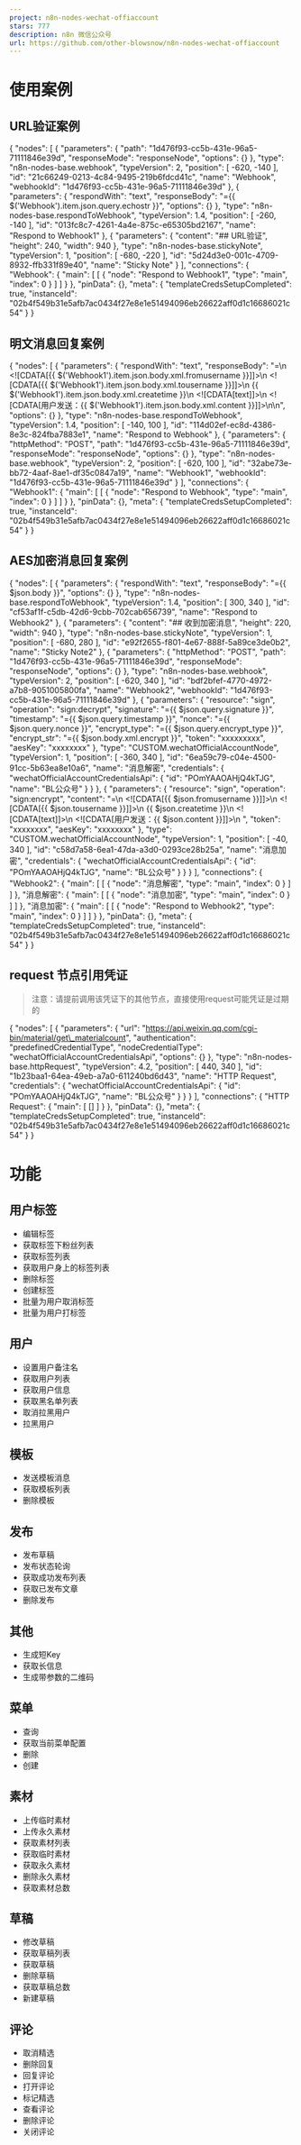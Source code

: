 ```yaml
---
project: n8n-nodes-wechat-offiaccount
stars: 777
description: n8n 微信公众号
url: https://github.com/other-blowsnow/n8n-nodes-wechat-offiaccount
---
```


使用案例
====

URL验证案例
-------

{
  "nodes": \[
    {
      "parameters": {
        "path": "1d476f93-cc5b-431e-96a5-71111846e39d",
        "responseMode": "responseNode",
        "options": {}
      },
      "type": "n8n-nodes-base.webhook",
      "typeVersion": 2,
      "position": \[
        \-620,
        \-140
      \],
      "id": "21c66249-0213-4c84-9495-219b6fdcd41c",
      "name": "Webhook",
      "webhookId": "1d476f93-cc5b-431e-96a5-71111846e39d"
    },
    {
      "parameters": {
        "respondWith": "text",
        "responseBody": "\={{ $('Webhook').item.json.query.echostr }}",
        "options": {}
      },
      "type": "n8n-nodes-base.respondToWebhook",
      "typeVersion": 1.4,
      "position": \[
        \-260,
        \-140
      \],
      "id": "013fc8c7-4261-4a4e-875c-e65305bd2167",
      "name": "Respond to Webhook1"
    },
    {
      "parameters": {
        "content": "\## URL验证",
        "height": 240,
        "width": 940
      },
      "type": "n8n-nodes-base.stickyNote",
      "typeVersion": 1,
      "position": \[
        \-680,
        \-220
      \],
      "id": "5d24d3e0-001c-4709-8932-ffb331f89e40",
      "name": "Sticky Note"
    }
  \],
  "connections": {
    "Webhook": {
      "main": \[
        \[
          {
            "node": "Respond to Webhook1",
            "type": "main",
            "index": 0
          }
        \]
      \]
    }
  },
  "pinData": {},
  "meta": {
    "templateCredsSetupCompleted": true,
    "instanceId": "02b4f549b31e5afb7ac0434f27e8e1e51494096eb26622aff0d1c16686021c54"
  }
}

明文消息回复案例
--------

{
  "nodes": \[
    {
      "parameters": {
        "respondWith": "text",
        "responseBody": "\=<xml>\\n  <ToUserName><!\[CDATA\[{{ $('Webhook1').item.json.body.xml.fromusername }}\]\]></ToUserName>\\n  <FromUserName><!\[CDATA\[{{ $('Webhook1').item.json.body.xml.tousername }}\]\]></FromUserName>\\n  <CreateTime>{{ $('Webhook1').item.json.body.xml.createtime }}</CreateTime>\\n  <MsgType><!\[CDATA\[text\]\]></MsgType>\\n  <Content><!\[CDATA\[用户发送：{{ $('Webhook1').item.json.body.xml.content }}\]\]></Content>\\n</xml>\\n",
        "options": {}
      },
      "type": "n8n-nodes-base.respondToWebhook",
      "typeVersion": 1.4,
      "position": \[
        \-140,
        100
      \],
      "id": "114d02ef-ec8d-4386-8e3c-824fba7883e1",
      "name": "Respond to Webhook"
    },
    {
      "parameters": {
        "httpMethod": "POST",
        "path": "1d476f93-cc5b-431e-96a5-71111846e39d",
        "responseMode": "responseNode",
        "options": {}
      },
      "type": "n8n-nodes-base.webhook",
      "typeVersion": 2,
      "position": \[
        \-620,
        100
      \],
      "id": "32abe73e-bb72-4aaf-8ae1-df35c0847a19",
      "name": "Webhook1",
      "webhookId": "1d476f93-cc5b-431e-96a5-71111846e39d"
    }
  \],
  "connections": {
    "Webhook1": {
      "main": \[
        \[
          {
            "node": "Respond to Webhook",
            "type": "main",
            "index": 0
          }
        \]
      \]
    }
  },
  "pinData": {},
  "meta": {
    "templateCredsSetupCompleted": true,
    "instanceId": "02b4f549b31e5afb7ac0434f27e8e1e51494096eb26622aff0d1c16686021c54"
  }
}

AES加密消息回复案例
-----------

{
  "nodes": \[
    {
      "parameters": {
        "respondWith": "text",
        "responseBody": "\={{ $json.body }}",
        "options": {}
      },
      "type": "n8n-nodes-base.respondToWebhook",
      "typeVersion": 1.4,
      "position": \[
        300,
        340
      \],
      "id": "cf53af1f-c5db-42d6-9cbb-702cab656739",
      "name": "Respond to Webhook2"
    },
    {
      "parameters": {
        "content": "\## 收到加密消息",
        "height": 220,
        "width": 940
      },
      "type": "n8n-nodes-base.stickyNote",
      "typeVersion": 1,
      "position": \[
        \-680,
        280
      \],
      "id": "e92f2655-f801-4e67-888f-5a89ce3de0b2",
      "name": "Sticky Note2"
    },
    {
      "parameters": {
        "httpMethod": "POST",
        "path": "1d476f93-cc5b-431e-96a5-71111846e39d",
        "responseMode": "responseNode",
        "options": {}
      },
      "type": "n8n-nodes-base.webhook",
      "typeVersion": 2,
      "position": \[
        \-620,
        340
      \],
      "id": "bdf2bfef-4770-4972-a7b8-9051005800fa",
      "name": "Webhook2",
      "webhookId": "1d476f93-cc5b-431e-96a5-71111846e39d"
    },
    {
      "parameters": {
        "resource": "sign",
        "operation": "sign:decrypt",
        "signature": "\={{ $json.query.signature }}",
        "timestamp": "\={{ $json.query.timestamp }}",
        "nonce": "\={{ $json.query.nonce }}",
        "encrypt\_type": "\={{ $json.query.encrypt\_type }}",
        "encrypt\_str": "\={{ $json.body.xml.encrypt }}",
        "token": "xxxxxxxxx",
        "aesKey": "xxxxxxxx"
      },
      "type": "CUSTOM.wechatOfficialAccountNode",
      "typeVersion": 1,
      "position": \[
        \-360,
        340
      \],
      "id": "6ea59c79-c04e-4500-91cc-5b63ea8e10a6",
      "name": "消息解密",
      "credentials": {
        "wechatOfficialAccountCredentialsApi": {
          "id": "POmYAAOAHjQ4kTJG",
          "name": "BL公众号"
        }
      }
    },
    {
      "parameters": {
        "resource": "sign",
        "operation": "sign:encrypt",
        "content": "\=<xml>\\n  <ToUserName><!\[CDATA\[{{ $json.fromusername }}\]\]></ToUserName>\\n  <FromUserName><!\[CDATA\[{{ $json.tousername }}\]\]></FromUserName>\\n  <CreateTime>{{ $json.createtime }}</CreateTime>\\n  <MsgType><!\[CDATA\[text\]\]></MsgType>\\n  <Content><!\[CDATA\[用户发送：{{ $json.content }}\]\]></Content>\\n</xml> ",
        "token": "xxxxxxxx",
        "aesKey": "xxxxxxxx"
      },
      "type": "CUSTOM.wechatOfficialAccountNode",
      "typeVersion": 1,
      "position": \[
        \-40,
        340
      \],
      "id": "c58d7a58-6ea1-47da-a3d0-0293ce28b25a",
      "name": "消息加密",
      "credentials": {
        "wechatOfficialAccountCredentialsApi": {
          "id": "POmYAAOAHjQ4kTJG",
          "name": "BL公众号"
        }
      }
    }
  \],
  "connections": {
    "Webhook2": {
      "main": \[
        \[
          {
            "node": "消息解密",
            "type": "main",
            "index": 0
          }
        \]
      \]
    },
    "消息解密": {
      "main": \[
        \[
          {
            "node": "消息加密",
            "type": "main",
            "index": 0
          }
        \]
      \]
    },
    "消息加密": {
      "main": \[
        \[
          {
            "node": "Respond to Webhook2",
            "type": "main",
            "index": 0
          }
        \]
      \]
    }
  },
  "pinData": {},
  "meta": {
    "templateCredsSetupCompleted": true,
    "instanceId": "02b4f549b31e5afb7ac0434f27e8e1e51494096eb26622aff0d1c16686021c54"
  }
}

request 节点引用凭证
--------------

> 注意：请提前调用该凭证下的其他节点，直接使用request可能凭证是过期的

{
  "nodes": \[
    {
      "parameters": {
        "url": "https://api.weixin.qq.com/cgi-bin/material/get\_materialcount",
        "authentication": "predefinedCredentialType",
        "nodeCredentialType": "wechatOfficialAccountCredentialsApi",
        "options": {}
      },
      "type": "n8n-nodes-base.httpRequest",
      "typeVersion": 4.2,
      "position": \[
        440,
        340
      \],
      "id": "1b23baa1-64ea-49eb-a7a0-611240bd6d43",
      "name": "HTTP Request",
      "credentials": {
        "wechatOfficialAccountCredentialsApi": {
          "id": "POmYAAOAHjQ4kTJG",
          "name": "BL公众号"
        }
      }
    }
  \],
  "connections": {
    "HTTP Request": {
      "main": \[
        \[\]
      \]
    }
  },
  "pinData": {},
  "meta": {
    "templateCredsSetupCompleted": true,
    "instanceId": "02b4f549b31e5afb7ac0434f27e8e1e51494096eb26622aff0d1c16686021c54"
  }
}

功能
==

用户标签
----

-   编辑标签
-   获取标签下粉丝列表
-   获取标签列表
-   获取用户身上的标签列表
-   删除标签
-   创建标签
-   批量为用户取消标签
-   批量为用户打标签

用户
--

-   设置用户备注名
-   获取用户列表
-   获取用户信息
-   获取黑名单列表
-   取消拉黑用户
-   拉黑用户

模板
--

-   发送模板消息
-   获取模板列表
-   删除模板

发布
--

-   发布草稿
-   发布状态轮询
-   获取成功发布列表
-   获取已发布文章
-   删除发布

其他
--

-   生成短Key
-   获取长信息
-   生成带参数的二维码

菜单
--

-   查询
-   获取当前菜单配置
-   删除
-   创建

素材
--

-   上传临时素材
-   上传永久素材
-   获取素材列表
-   获取临时素材
-   获取永久素材
-   删除永久素材
-   获取素材总数

草稿
--

-   修改草稿
-   获取草稿列表
-   获取草稿
-   删除草稿
-   获取草稿总数
-   新建草稿

评论
--

-   取消精选
-   删除回复
-   回复评论
-   打开评论
-   标记精选
-   查看评论
-   删除评论
-   关闭评论
